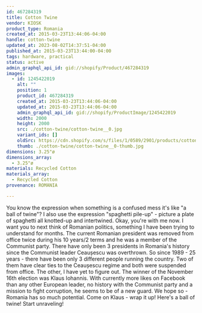 ```yaml
---
id: 467284319
title: Cotton Twine
vendor: KIOSK
product_type: Romania
created_at: 2015-03-23T13:44:06-04:00
handle: cotton-twine
updated_at: 2023-08-02T14:37:51-04:00
published_at: 2015-03-23T13:44:00-04:00
tags: hardware, practical
status: active
admin_graphql_api_id: gid://shopify/Product/467284319
images:
  - id: 1245422019
    alt: ""
    position: 1
    product_id: 467284319
    created_at: 2015-03-23T13:44:06-04:00
    updated_at: 2015-03-23T13:44:06-04:00
    admin_graphql_api_id: gid://shopify/ProductImage/1245422019
    width: 2000
    height: 2000
    src: ./cotton-twine/cotton-twine__0.jpg
    variant_ids: []
    oldSrc: https://cdn.shopify.com/s/files/1/0589/2901/products/cotton_twine.jpeg?v=1427132646
    thumb: ./cotton-twine/cotton-twine__0-thumb.jpg
dimensions: 3.25"ø
dimensions_array:
  - 3.25"ø
materials: Recycled Cotton
materials_array:
  - Recycled Cotton
provenance: ROMANIA

---
```


You know the expression when something is a confused mess it's like "a ball of twine"? I also use the expression "spaghetti pile-up" - picture a plate of spaghetti all knotted-up and intertwined. Okay, you're with me now. I want you to next think of Romanian politics, something I have been trying to understand for months. The current Romanian president was removed from office twice during his 10 years/2 terms and he was a member of the Communist party. There have only been 3 presidents in Romania's history since the Communist leader Ceaușescu was overthrown. So since 1989 - 25 years - there have been only 3 different people running the country. Two of them have clear ties to the Ceaușescu regime and both were suspended from office. The other, I have yet to figure out. The winner of the November 16th election was Klaus Iohannis. With currently more likes on Facebook than any other European leader, no history with the Communist party and a mission to fight corruption, he seems to be of a new guard. We hope so - Romania has so much potential. Come on Klaus - wrap it up! Here's a ball of twine! Start unraveling!